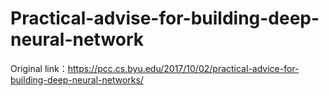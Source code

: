 # Practical-advise-for-building-deep-neural-network
Original link：https://pcc.cs.byu.edu/2017/10/02/practical-advice-for-building-deep-neural-networks/

